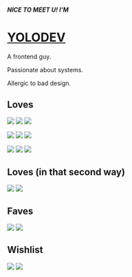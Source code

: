 [typescript]: https://www.typescriptlang.org
[solidity]: https://soliditylang.org
[rust]: https://www.rust-lang.org
[react]: https://react.dev
[svelte]: https://svelte.dev
[astro]: https://astro.build
[nextjs]: https://nextjs.org
[tailwind]: https://tailwindcss.com
[sass]: https://sass-lang.com
[tanstack_query]: https://tanstack.com/query/latest
[magento]: https://about.magento.com/Magento-Commerce.html
[vanilla_extract]: https://vanilla-extract.style
[zod]: https://zod.dev
[jotai]: https://jotai.org

##### NICE TO MEET U! I'M 
# [YOLODEV](https://resume-web-wheat.vercel.app/)

A frontend guy.

Passionate about systems.

Allergic to bad design.

## Loves
[<img src="https://api.iconify.design/skill-icons:typescript.svg?height=48" />][typescript] <img src="https://api.iconify.design/skill-icons:css.svg?height=48" /> <img src="https://api.iconify.design/skill-icons:html.svg?height=48" />

[<img src="https://api.iconify.design/skill-icons:react-dark.svg?height=48" />][react] [<img src="https://api.iconify.design/skill-icons:astro.svg?height=48" />][astro] [<img src="https://api.iconify.design/skill-icons:svelte.svg?height=48" />][svelte]

[<img src="https://api.iconify.design/skill-icons:tailwindcss-dark.svg?height=48" />][tailwind] [<img src="https://api.iconify.design/skill-icons:sass.svg?height=48" />][sass] [<img src="https://api.iconify.design/vscode-icons:file-type-vanilla-extract.svg?height=48" />][vanilla_extract]

## Loves (in that second way)
<img src="https://api.iconify.design/skill-icons:javascript.svg?height=48" />  [<img src="https://api.iconify.design/devicon:magento.svg?height=48" />][magento]

## Faves
[<img src="https://api.iconify.design/logos:react-query-icon.svg?height=48" />][tanstack_query] [<img src="https://api.iconify.design/logos:zod.svg?height=48" />][zod]

## Wishlist
[<img src="https://api.iconify.design/skill-icons:solidity.svg?height=48" />][solidity] [<img src="https://api.iconify.design/skill-icons:rust.svg?height=48" />][rust]
